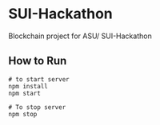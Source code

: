 # SUI-Hackathon
Blockchain project for ASU/ SUI-Hackathon

## How to Run
```
# to start server
npm install
npm start

# To stop server
npm stop

```